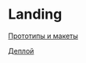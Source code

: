 # Landing

[Прототипы и макеты](https://www.figma.com/file/xKiZMTrzJMPMVPE51jRugp/FruitFresh-(Copy)-(Copy)-(Copy)?type=design&node-id=9651%3A29&mode=design&t=OGTjCHa2y27k7e5d-1)

[Деплой](https://nadia111111.github.io/Landing/)
